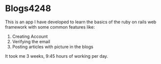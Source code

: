 # Blogs4248

This is an app I have developed to learn the basics of the  ruby on rails web framework with some common features like:
1. Creating Account
2. Verifying the email
3. Posting articles with picture in the blogs

It took me 3 weeks, 9:45 hours of working per day.
